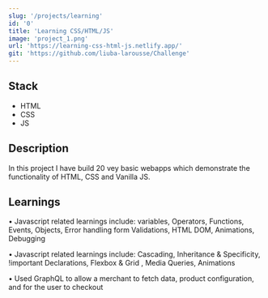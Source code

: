 ```yaml
---
slug: '/projects/learning'
id: '0'
title: 'Learning CSS/HTML/JS'
image: 'project_1.png'
url: 'https://learning-css-html-js.netlify.app/'
git: 'https://github.com/liuba-larousse/Challenge'
---
```


## Stack

-   HTML
-   CSS
-   JS

## Description

In this project I have build 20 vey basic webapps which demonstrate the functionality of HTML, CSS and Vanilla JS.

## Learnings

• Javascript related learnings include: variables, Operators, Functions, Events, Objects, Error handling form Validations, HTML DOM, Animations, Debugging

• Javascript related learnings include: Cascading, Inheritance & Specificity, !important Declarations, Flexbox & Grid , Media Queries, Animations

• Used GraphQL to allow a merchant to fetch data, product configuration, and for the user to checkout
